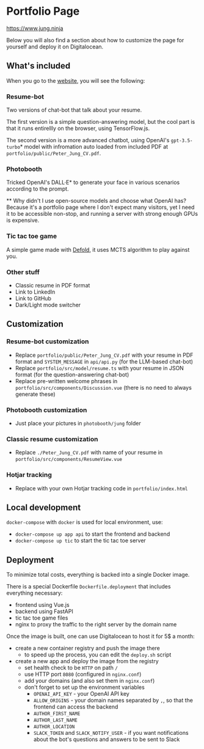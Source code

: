 # Portfolio Page

<https://www.jung.ninja>

Below you will also find a section about how to customize the page for yourself and deploy it on Digitalocean.

## What's included

When you go to the [website](https://www.jung.ninja), you will see the following:

### Resume-bot

Two versions of chat-bot that talk about your resume.

The first version is a simple question-answering model, but the cool part is that it runs entirellly on the browser, using TensorFlow.js.

The second version is a more advanced chatbot, using OpenAI's `gpt-3.5-turbo`* model with infromation auto loaded from included PDF at `portfolio/public/Peter_Jung_CV.pdf`.

### Photobooth

Tricked OpenAI's DALL·E* to generate your face in various scenarios according to the prompt.

** Why didn't I use open-source models and choose what OpenAI has? Because it's a portfolio page where I don't expect many visitors, yet I need it to be accessible non-stop, and running a server with strong enough GPUs is expensive.

### Tic tac toe game

A simple game made with [Defold](https://defold.com), it uses MCTS algorithm to play against you.

### Other stuff

- Classic resume in PDF format
- Link to LinkedIn
- Link to GitHub
- Dark/Light mode switcher

## Customization

### Resume-bot customization

- Replace `portfolio/public/Peter_Jung_CV.pdf` with your resume in PDF format and `SYSTEM_MESSAGE` in `api/api.py` (for the LLM-based chat-bot)
- Replace `portfolio/src/model/resume.ts` with your resume in JSON format (for the question-answering chat-bot)
- Replace pre-written welcome phrases in `portfolio/src/components/Discussion.vue` (there is no need to always generate these)

### Photobooth customization

- Just place your pictures in `photobooth/jung` folder

### Classic resume customization

- Replace `./Peter_Jung_CV.pdf` with name of your resume in `portfolio/src/components/ResumeView.vue`

### Hotjar tracking

- Replace with your own Hotjar tracking code in `portfolio/index.html`

## Local development

`docker-compose` with `docker` is used for local environment, use:

- `docker-compose up app api` to start the frontend and backend
- `docker-compose up tic` to start the tic tac toe server

## Deployment

To minimize total costs, everything is backed into a single Docker image.

There is a special Dockerfile `Dockerfile.deployment` that includes everything necessary:

- frontend using Vue.js
- backend using FastAPI
- tic tac toe game files
- nginx to proxy the traffic to the right server by the domain name

Once the image is built, one can use Digitalocean to host it for 5$ a month:

- create a new container registry and push the image there
  - to speed up the process, you can edit the `deploy.sh` script
- create a new app and deploy the image from the registry
  - set health check to be `HTTP` on path `/`
  - use HTTP port `8080` (configured in `nginx.conf`)
  - add your domains (and also set them in `nginx.conf`)
  - don't forget to set up the environment variables
    - `OPENAI_API_KEY` - your OpenAI API key
    - `ALLOW_ORIGINS` - your domain names separated by `,`, so that the frontend can access the backend
    - `AUTHOR_FIRST_NAME`
    - `AUTHOR_LAST_NAME`
    - `AUTHOR_LOCATION`
    - `SLACK_TOKEN` and `SLACK_NOTIFY_USER` - if you want notifications about the bot's questions and answers to be sent to Slack
